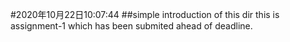#2020年10月22日10:07:44
##simple introduction of this dir
this is assignment-1 which has been submited ahead of deadline. 
